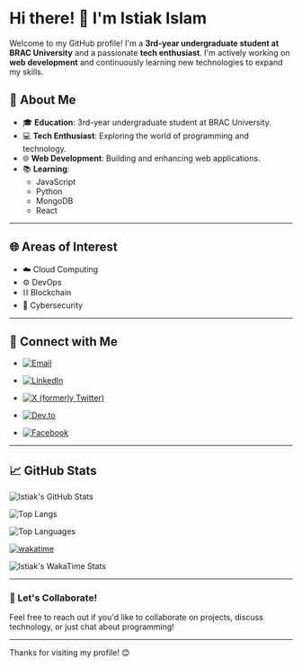 # Hi there! 👋 I'm Istiak Islam

Welcome to my GitHub profile! I'm a **3rd-year undergraduate student at BRAC University** and a passionate **tech enthusiast**. I'm actively working on **web development** and continuously learning new technologies to expand my skills.

## 🌟 About Me
- 🎓 **Education**: 3rd-year undergraduate student at BRAC University.
- 💻 **Tech Enthusiast**: Exploring the world of programming and technology.
- 🌐 **Web Development**: Building and enhancing web applications.
- 📚 **Learning**:
  - JavaScript
  - Python
  - MongoDB
  - React

---

## 🌐 Areas of Interest
- ☁️ Cloud Computing
- ⚙️ DevOps
- ⛓️ Blockchain
- 🔐 Cybersecurity

---

## 🔗 Connect with Me
- [![Email](https://img.shields.io/badge/Email-D14836?style=for-the-badge&logo=gmail&logoColor=white)](mailto:isttiiak@gmail.com)  

- [![LinkedIn](https://img.shields.io/badge/LinkedIn-0077B5?style=for-the-badge&logo=linkedin&logoColor=white)](https://www.linkedin.com/in/isttiiak/)
- [![X (formerly Twitter)](https://img.shields.io/badge/X-1DA1F2?style=for-the-badge&logo=twitter&logoColor=white)](https://x.com/isttiiak)
- [![Dev.to](https://img.shields.io/badge/Dev.to-0A0A0A?style=for-the-badge&logo=dev.to&logoColor=white)](https://dev.to/isttiiak)
- [![Facebook](https://img.shields.io/badge/Facebook-1877F2?style=for-the-badge&logo=facebook&logoColor=white)](https://www.facebook.com/iissttiiaakk/)

---

## 📈 GitHub Stats
![Istiak's GitHub Stats](https://github-readme-stats.vercel.app/api?username=isttiiak&show_icons=true&theme=radical)

![Top Langs](https://github-readme-stats.vercel.app/api/top-langs/?username=isttiiak&hide_progress=true&theme=radical)

![Top Languages](https://github-readme-stats.vercel.app/api/top-langs/?username=isttiiak&layout=compact&theme=radical)

[![wakatime](https://wakatime.com/badge/user/736896f6-65cf-457b-b8a7-bb6485d013c0.svg)](https://wakatime.com/@736896f6-65cf-457b-b8a7-bb6485d013c0)

![Istiak's WakaTime Stats](https://github-readme-stats.vercel.app/api/wakatime?username=isttiiak&theme=radical)


---

### 🚀 Let's Collaborate!
Feel free to reach out if you'd like to collaborate on projects, discuss technology, or just chat about programming!

---

Thanks for visiting my profile! 😊
